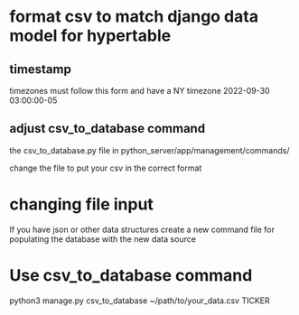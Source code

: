 # format csv to match django data model for hypertable

## timestamp

timezones must follow this form and have a NY timezone 
2022-09-30 03:00:00-05

## adjust csv_to_database command

the csv_to_database.py file in python_server/app/management/commands/

change the file to put your csv in the correct format

# changing file input

If you have json or other data structures create a new command file for 
populating the database with the new data source

# Use csv_to_database command

python3 manage.py csv_to_database ~/path/to/your_data.csv TICKER
